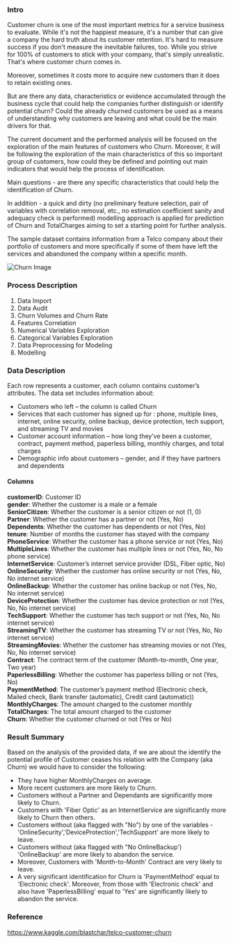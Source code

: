 ### Intro

Customer churn is one of the most important metrics for a service business to evaluate. While it's not the happiest measure, it's a number that can give a company the hard truth about its customer retention.
It's hard to measure success if you don't measure the inevitable failures, too. While you strive for 100% of customers to stick with your company, that's simply unrealistic. That's where customer churn comes in.

Moreover, sometimes it costs more to acquire new customers than it does to retain existing ones.

But are there any data, characteristics or evidence accumulated through the business cycle that could help the companies further distinguish or identify potential churn? Could the already churned customers be used as a means of understanding why customers are leaving and what could be the main drivers for that. 

The current document and the performed analysis will be focused on the exploration of the main features of customers who Churn.
Moreover, it will be following the exploration of the main characteristics of this so important group of customers, how could they be defined and pointing out main indicators that would help the process of identification.

Main questions - are there any specific characteristics that could help the identification of Churn.

In addition - a quick and dirty (no preliminary feature selection, pair of variables with correlation removal, etc., no estimation coefficient sanity and adequacy check is performed) modelling approach is applied for prediction of Churn and TotalCharges aiming to set a starting point for further analysis.

The sample dataset contains information from a Telco company about their portfolio of customers and more specifically if some of them have left the services and abandoned the company within a specific month.


![Churn Image](https://d1jnx9ba8s6j9r.cloudfront.net/blog/wp-content/uploads/2018/07/Customer-Churn-528x295.png)

### Process Description
1. Data Import
2. Data Audit
3. Churn Volumes and Churn Rate
4. Features Correlation
5. Numerical Variables Exploration
6. Categorical Variables Exploration
7. Data Preprocessing for Modeling
8. Modelling


### Data Description

Each row represents a customer, each column contains customer’s attributes.
The data set includes information about:
- Customers who left – the column is called Churn
- Services that each customer has signed up for : phone, multiple lines, internet, online security, online backup, device protection, tech support, and streaming TV and movies
- Customer account information – how long they’ve been a customer, contract, payment method, paperless billing, monthly charges, and total charges
- Demographic info about customers – gender, and if they have partners and dependents

#### Columns

__customerID__: Customer ID  
__gender__: Whether the customer is a male or a female  
__SeniorCitizen__: Whether the customer is a senior citizen or not (1, 0)  
__Partner__: Whether the customer has a partner or not (Yes, No)  
__Dependents__: Whether the customer has dependents or not (Yes, No)  
__tenure__: Number of months the customer has stayed with the company  
__PhoneService__: Whether the customer has a phone service or not (Yes, No)  
__MultipleLines__: Whether the customer has multiple lines or not (Yes, No, No phone service)  
__InternetService__: Customer’s internet service provider (DSL, Fiber optic, No)  
__OnlineSecurity__: Whether the customer has online security or not (Yes, No, No internet service)  
__OnlineBackup__: Whether the customer has online backup or not (Yes, No, No internet service)  
__DeviceProtection__: Whether the customer has device protection or not (Yes, No, No internet service)  
__TechSupport__: Whether the customer has tech support or not (Yes, No, No internet service)  
__StreamingTV__: Whether the customer has streaming TV or not (Yes, No, No internet service)  
__StreamingMovies__: Whether the customer has streaming movies or not (Yes, No, No internet service)  
__Contract__: The contract term of the customer (Month-to-month, One year, Two year)  
__PaperlessBilling__: Whether the customer has paperless billing or not (Yes, No)  
__PaymentMethod__: The customer’s payment method (Electronic check, Mailed check, Bank transfer (automatic), Credit card (automatic))  
__MonthlyCharges__: The amount charged to the customer monthly  
__TotalCharges__: The total amount charged to the customer  
__Churn__: Whether the customer churned or not (Yes or No)    

### Result Summary

Based on the analysis of the provided data, if we are about the identify the potential profile of Customer ceases his relation with the Company (aka Churn) we would have to consider the following:
- They have higher MonthlyCharges on average.
- More recent customers are more likely to Churn.
- Customers without a Partner and Dependants are significantly more likely to Churn.
- Customers with 'Fiber Optic' as an InternetService are significantly more likely to Churn then others.
- Customers without (aka flagged with "No") by one of the variables - 'OnlineSecurity','DeviceProtection','TechSupport' are more likely to leave.
- Customers without (aka flagged with "No OnlineBackup') 'OnlineBackup' are more likely to abandon the service.
- Moreover, Customers with 'Month-to-Month' Contract are very likely to leave.
- A very significant identification for Churn is 'PaymentMethod' equal to 'Electronic check'. Moreover, from those with 'Electronic check' and also have 'PaperlessBilling' equal to 'Yes' are significantly likely to abandon the service.


### Reference

https://www.kaggle.com/blastchar/telco-customer-churn
